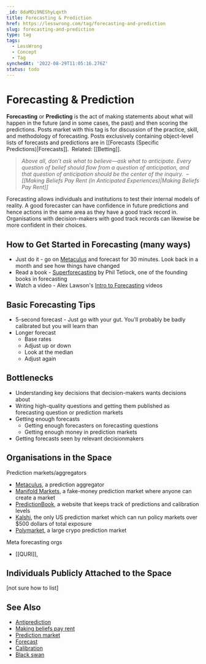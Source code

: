 ```yaml
---
_id: 8daMDi9NEShyLqxth
title: Forecasting & Prediction
href: https://lesswrong.com/tag/forecasting-and-prediction
slug: forecasting-and-prediction
type: tag
tags:
  - LessWrong
  - Concept
  - Tag
synchedAt: '2022-08-29T11:05:16.276Z'
status: todo
---
```


# Forecasting & Prediction

**Forecasting** or **Predicting** is the act of making statements about what will happen in the future (and in some cases, the past) and then scoring the predictions. Posts market with this tag is for discussion of the practice, skill, and methodology of forecasting. Posts exclusively containing object-level lists of forecasts and predictions are in [[Forecasts (Specific Predictions)|Forecasts]].  Related: [[Betting]].

> *Above all, don’t ask what to believe—ask what to anticipate. Every question of belief should flow from a question of anticipation, and that question of anticipation should be the center of the inquiry.  –* *[[Making Beliefs Pay Rent (in Anticipated Experiences)|Making Beliefs Pay Rent]]*

Forecasting allows individuals and institutions to test their internal models of reality. A good forecaster can have confidence in future predictions and hence actions in the same area as they have a good track record in. Organisations with decision-makers with good track records can likewise be more confident in their choices.

## How to Get Started in Forecasting (many ways)

- Just do it - go on [Metaculus](https://www.metaculus.com/questions/) and forecast for 30 minutes. Look back in a month and see how things have changed
- Read a book - [Superforecasting](https://www.amazon.com/Superforecasting-audiobook/dp/B0131HGPQQ/ref=sr_1_1?crid=EIN4B0NE83W2&keywords=superforecasting&qid=1660197471&sprefix=superforecastin%2Caps%2C389&sr=8-1) by Phil Tetlock, one of the founding books in forecasting
- Watch a video - Alex Lawson's [Intro to Forecasting](https://www.youtube.com/watch?v=e6Q7Ez3PkOw) videos

## Basic Forecasting Tips

- 5-second forecast - Just go with your gut. You'll probably be badly calibrated but you will learn than
- Longer forecast
    - Base rates
    - Adjust up or down
    - Look at the median
    - Adjust again

## Bottlenecks

- Understanding key decisions that decision-makers wants decisions about
- Writing high-quality questions and getting them published as forecasting question or prediction markets
- Getting enough forecasts
    - Getting enough forecasters on forecasting questions
    - Getting enough money in prediction markets
- Getting forecasts seen by relevant decisionmakers

## Organisations in the Space

Prediction markets/aggregators

- [Metaculus](https://www.metaculus.com/questions/), a prediction aggregator
- [Manifold Markets](https://manifold.markets/home), a fake-money prediction market where anyone can create a market
- [PredictionBook](http://predictionbook.com/), a website that keeps track of predictions and calibration levels
- [Kalshi](https://kalshi.com/), the only US prediction market which can run policy markets over $500 dollars of total exposure
- [Polymarket](https://polymarket.com/), a large crypo prediction market

Meta forecasting orgs 

- [[QURI]], 

## Individuals Publicly Attached to the Space

\[not sure how to list\] 

## See Also

- [Antiprediction](https://lessestwrong.com/tag/antiprediction)
- [Making beliefs pay rent](https://lessestwrong.com/tag/making-beliefs-pay-rent)
- [Prediction market](https://lessestwrong.com/tag/prediction-markets)
- [Forecast](https://lessestwrong.com/tag/forecast)
- [Calibration](https://lessestwrong.com/tag/calibration)
- [Black swan](https://lessestwrong.com/tag/black-swans)
